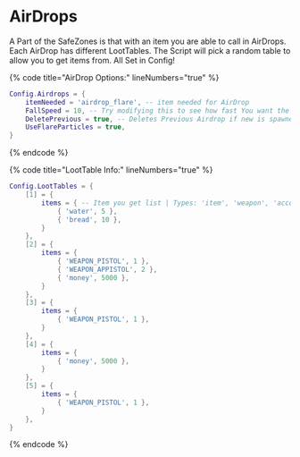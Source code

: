 # AirDrops

A Part of the SafeZones is that with an item you are able to call in AirDrops. Each AirDrop has different LootTables. The Script will pick a random table to allow you to get items from. All Set in Config!

{% code title="AirDrop Options:" lineNumbers="true" %}
```lua
Config.Airdrops = {
    itemNeeded = 'airdrop_flare', -- item needed for AirDrop
    FallSpeed = 10, -- Try modifying this to see how fast You want the Airdrop to go down | Lowering number, means slowing down airdrop fall speed | Default: 10
    DeletePrevious = true, -- Deletes Previous Airdrop if new is spawned
    UseFlareParticles = true,
}
```
{% endcode %}

{% code title="LootTable Info:" lineNumbers="true" %}
```lua
Config.LootTables = {
    [1] = {
        items = { -- Item you get list | Types: 'item', 'weapon', 'account'
            { 'water', 5 },
            { 'bread', 10 },
        }
    },
    [2] = {
        items = {
            { 'WEAPON_PISTOL', 1 },
            { 'WEAPON_APPISTOL', 2 },
            { 'money', 5000 },
        }
    },
    [3] = {
        items = {
            { 'WEAPON_PISTOL', 1 },
        }
    },
    [4] = {
        items = {
            { 'money', 5000 },
        }
    },
    [5] = {
        items = {
            { 'WEAPON_PISTOL', 1 },
        }
    },
}
```
{% endcode %}

